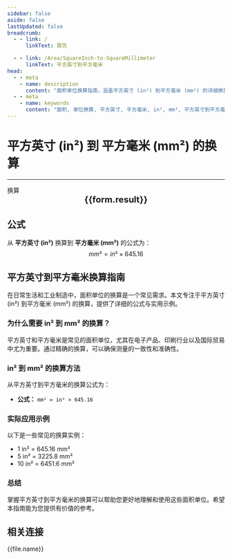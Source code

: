 ```yaml
---
sidebar: false
aside: false
lastUpdated: false
breadcrumb:
  - - link: /
      linkText: 首页

  - - link: /Area/SquareInch-to-SquareMillimeter
      linkText: 平方英寸到平方毫米
head:
  - - meta
    - name: description
      content: "面积单位换算指南，涵盖平方英寸 (in²) 到平方毫米 (mm²) 的详细换算公式与说明。"
  - - meta
    - name: keywords
      content: "面积, 单位换算, 平方英寸, 平方毫米, in², mm², 平方英寸到平方毫米, 面积换算指南, 平方英寸到平方毫米换算, in²到mm²换算, 平方英寸转平方毫米, 英寸平方到平方毫米, 平方英寸平方毫米换算器, in²转mm², 平方英寸换算平方毫米, 英寸平方转平方毫米, 平方英寸到平方毫米转换, in²平方毫米换算, 平方英寸平方毫米计算, 英寸平方平方毫米换算, 平方英寸转换平方毫米, in²到平方毫米, 平方英寸平方毫米转换器, 英寸平方到平方毫米换算, 平方英寸平方毫米换算公式, in²转换平方毫米, 平方英寸到平方毫米计算, 英寸平方转换平方毫米, 平方英寸平方毫米换算表, in²平方毫米转换, 平方英寸转平方毫米计算, 英寸平方平方毫米转换, 平方英寸到平方毫米换算工具, in²到平方毫米换算, 平方英寸平方毫米单位换算, 面积换算"
---
```

# 平方英寸 (in²) 到 平方毫米 (mm²) 的换算
---
<script setup>
import { onMounted, reactive, inject, ref } from 'vue'
import { NButton, NForm, NFormItem, NInput, NInputNumber, NSelect, NCard, useMessage,NGrid ,NGi } from 'naive-ui'
import { defineClientComponent } from 'vitepress'
import { Area } from '../files';

const convert = inject('convert')

const form = reactive({
  number: null,
  result: '',
})

const convertHandler = () => {
  if (form.number !== null && !isNaN(form.number)) {
    const convertedValue = parseFloat(form.number) * 645.16
    form.result = `${form.number}in² = ${convertedValue.toFixed(2)}mm²`
  } else {
    form.result = '请输入有效的数值。'
  }
}
</script>

<n-form size="large" :model="form">
  <n-form-item label="平方英寸 (in²)">
    <n-input-number v-model:value="form.number" placeholder="输入平方英寸" style="width: 100%" />
  </n-form-item>
  <n-form-item>
    <n-button type="info" @click="convertHandler" block>换算</n-button>
  </n-form-item>
</n-form>

<n-card  embedded :bordered="false" hoverable>
  <div  style="text-align:center;font-size:20px;">
    <strong>{{form.result}}</strong>
  </div>
</n-card>

## 公式

从 **平方英寸 (in²)** 换算到 **平方毫米 (mm²)** 的公式为：
$$ mm² = in² \times 645.16 $$

## 平方英寸到平方毫米换算指南

在日常生活和工业制造中，面积单位的换算是一个常见需求。本文专注于平方英寸 (in²) 到平方毫米 (mm²) 的换算，提供了详细的公式与实用示例。

### 为什么需要 in² 到 mm² 的换算？

平方英寸和平方毫米是常见的面积单位，尤其在电子产品、印刷行业以及国际贸易中尤为重要。通过精确的换算，可以确保测量的一致性和准确性。

### in² 到 mm² 的换算方法

从平方英寸到平方毫米的换算公式为：

- **公式：** `mm² = in² × 645.16`

### 实际应用示例

以下是一些常见的换算实例：

- 1 in² = 645.16 mm²
- 5 in² = 3225.8 mm²
- 10 in² = 6451.6 mm²

### 总结

掌握平方英寸到平方毫米的换算可以帮助您更好地理解和使用这些面积单位。希望本指南能为您提供有价值的参考。

## 相关连接
<n-grid x-gap="12" :cols="2">
  <n-gi v-for="(file, index) in Area" :key="index">
    <n-button
      text
      tag="a"
      :href="file.path"
      type="info"
    >
      {{file.name}}
    </n-button>
  </n-gi>
</n-grid>